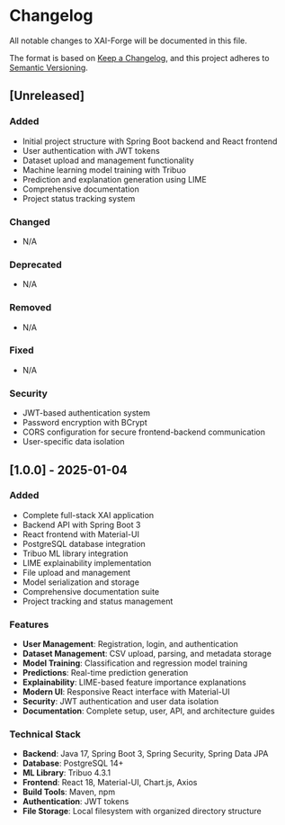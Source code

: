 # Changelog

All notable changes to XAI-Forge will be documented in this file.

The format is based on [Keep a Changelog](https://keepachangelog.com/en/1.0.0/),
and this project adheres to [Semantic Versioning](https://semver.org/spec/v2.0.0.html).

## [Unreleased]

### Added
- Initial project structure with Spring Boot backend and React frontend
- User authentication with JWT tokens
- Dataset upload and management functionality
- Machine learning model training with Tribuo
- Prediction and explanation generation using LIME
- Comprehensive documentation
- Project status tracking system

### Changed
- N/A

### Deprecated
- N/A

### Removed
- N/A

### Fixed
- N/A

### Security
- JWT-based authentication system
- Password encryption with BCrypt
- CORS configuration for secure frontend-backend communication
- User-specific data isolation

## [1.0.0] - 2025-01-04

### Added
- Complete full-stack XAI application
- Backend API with Spring Boot 3
- React frontend with Material-UI
- PostgreSQL database integration
- Tribuo ML library integration
- LIME explainability implementation
- File upload and management
- Model serialization and storage
- Comprehensive documentation suite
- Project tracking and status management

### Features
- **User Management**: Registration, login, and authentication
- **Dataset Management**: CSV upload, parsing, and metadata storage
- **Model Training**: Classification and regression model training
- **Predictions**: Real-time prediction generation
- **Explainability**: LIME-based feature importance explanations
- **Modern UI**: Responsive React interface with Material-UI
- **Security**: JWT authentication and user data isolation
- **Documentation**: Complete setup, user, API, and architecture guides

### Technical Stack
- **Backend**: Java 17, Spring Boot 3, Spring Security, Spring Data JPA
- **Database**: PostgreSQL 14+
- **ML Library**: Tribuo 4.3.1
- **Frontend**: React 18, Material-UI, Chart.js, Axios
- **Build Tools**: Maven, npm
- **Authentication**: JWT tokens
- **File Storage**: Local filesystem with organized directory structure
